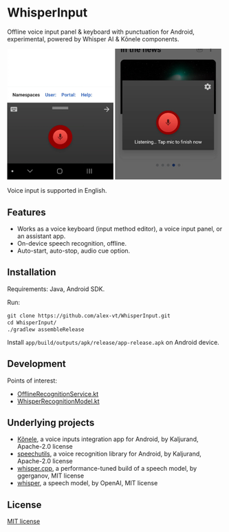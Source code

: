 # WhisperInput

Offline voice input panel & keyboard with punctuation for Android, experimental, powered by Whisper AI & Kõnele components.

[<img src="example/example_1.jpg" width="49%"/>](example/example_1.jpg)
[<img src="example/example_2.jpg" width="49%"/>](example/example_2.jpg)

Voice input is supported in English.


## Features

* Works as a voice keyboard (input method editor), a voice input panel, or an assistant app.
* On-device speech recognition, offline.
* Auto-start, auto-stop, audio cue option.


## Installation

Requirements: Java, Android SDK.

Run: 
```
git clone https://github.com/alex-vt/WhisperInput.git
cd WhisperInput/
./gradlew assembleRelease
```
Install `app/build/outputs/apk/release/app-release.apk` on Android device.


## Development

Points of interest:
* [OfflineRecognitionService.kt](app/src/main/java/com/alexvt/whisperinput/speak/service/OfflineRecognitionService.kt)
* [WhisperRecognitionModel.kt](app/src/main/java/com/whispercppdemo/WhisperRecognitionModel.kt)


## Underlying projects

* [Kõnele](https://github.com/Kaljurand/K6nele), a voice inputs integration app for Android, by Kaljurand, Apache-2.0 license
* [speechutils](https://github.com/Kaljurand/speechutils), a voice recognition library for Android, by Kaljurand, Apache-2.0 license
* [whisper.cpp](https://github.com/ggerganov/whisper.cpp), a performance-tuned build of a speech model, by ggerganov, MIT license
* [whisper](https://github.com/openai/whisper), a speech model, by OpenAI, MIT license


## License

[MIT license](LICENSE)
